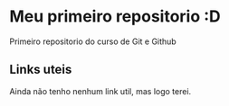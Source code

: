 # Meu primeiro repositorio :D
Primeiro repositorio do curso de Git e Github

## Links uteis
Ainda não tenho nenhum link util, mas logo terei.   
